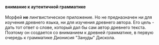 #### внимание к аутентичной грамматике

  Морфей **не** лингвистическое приложение. Но не предназначен ни для изучения древнего языка, ни для изучения древнего автора. Его цель - дать тот ответ о слове, который дал бы сам автор древнего текста. Поэтому он создается со вниманием к древней грамматике, в первую очередь к грамматике Дионисия "Зануды" Дискола.























&nbsp;

